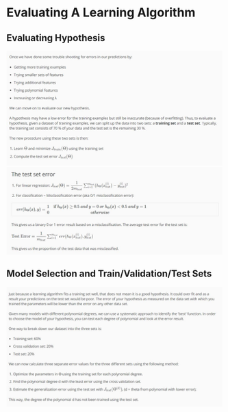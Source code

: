 # Evaluating A Learning Algorithm

## Evaluating Hypothesis
![Evaluating Hypothesis](Week6-001.JPG)
![Evaluating Hypothesis](Week6-002.JPG)

## Model Selection and Train/Validation/Test Sets
![Model Selection and Train/Validation/Test Sets](Week6-003.JPG)